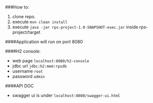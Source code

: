 ###How to:
1. clone repo.
2. execute `mvn clean install`
3. execute `java -jar rps-project-1.0-SNAPSHOT-exec.jar` inside rps-project/target

####Application will run on port 8080

####H2 console:
- web page `localhost:8080/h2-console`
- jdbc url `jdbc:h2:mem:rpsdb`
- username `root`
- password `admin`

####API DOC
- swagger ui is under `localhost:8080/swagger-ui.html`